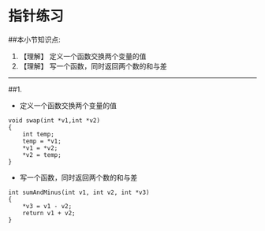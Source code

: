 # 指针练习
##本小节知识点:
1. 【理解】 定义一个函数交换两个变量的值
2. 【理解】 写一个函数，同时返回两个数的和与差

---

##1.
-  定义一个函数交换两个变量的值
```
void swap(int *v1,int *v2)
{
    int temp;
    temp = *v1;
    *v1 = *v2;
    *v2 = temp;
}
```
- 写一个函数，同时返回两个数的和与差
```
int sumAndMinus(int v1, int v2, int *v3)
{
    *v3 = v1 - v2;
    return v1 + v2;
}

```
